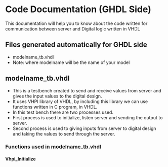 # Code Documentation (GHDL Side)

This documentation will help you to know about the code written for communication between server and Digital logic written in VHDL

## Files generated automatically for GHDL side

* modelname_tb.vhdl
* Note: where modelname will be the name of your model

## modelname_tb.vhdl  

* This is a testbench created to send and receive values from server and gives the input values to the digital design.
* It uses VHPI library of VHDL, by including this library we can use functions written in C program, in VHDL.
* In this test bench there are two processes used.
* First process is used to initialize, listen server and sending the output to server.
* Second process is used to giving inputs from server to digital design and taking the values to send through the server.

### Functions used in modelname_tb.vhdl
#### Vhpi_Initialize
